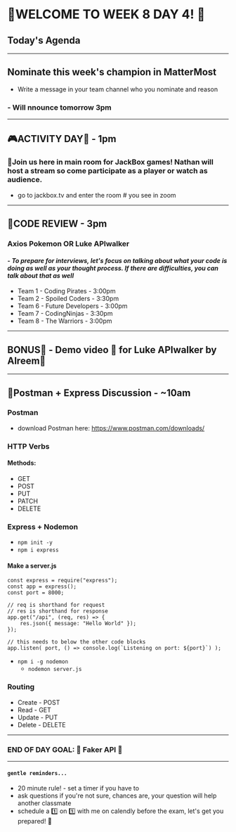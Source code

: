# :tada:WELCOME TO WEEK 8 DAY 4! :tada:

## Today's Agenda

---

## Nominate this week's champion in MatterMost

- Write a message in your team channel who you nominate and reason

### - Will nnounce tomorrow 3pm

---

## :video_game:ACTIVITY DAY:space_invader: - 1pm

### :balloon:Join us here in main room for JackBox games! Nathan will host a stream so come participate as a player or watch as audience.

- go to jackbox.tv and enter the room # you see in zoom

---

## :page_with_curl:CODE REVIEW - 3pm

### Axios Pokemon OR Luke APIwalker

#### - _To prepare for interviews, let's focus on talking about what your code is doing as well as your thought process. If there are difficulties, you can talk about that as well_

- Team 1 - Coding Pirates - 3:00pm
- Team 2 - Spoiled Coders - 3:30pm
- Team 6 - Future Developers - 3:00pm
- Team 7 - CodingNinjas - 3:30pm
- Team 8 - The Warriors - 3:00pm

---

## BONUS:gift: - Demo video :movie_camera: for Luke APIwalker by Alreem:dancer:

---

## :school_satchel:Postman + Express Discussion - ~10am

### Postman

- download Postman here: https://www.postman.com/downloads/

### HTTP Verbs

#### Methods:

- GET
- POST
- PUT
- PATCH
- DELETE

### Express + Nodemon

- `npm init -y`
- `npm i express`

#### Make a server.js

```
const express = require("express");
const app = express();
const port = 8000;

// req is shorthand for request
// res is shorthand for response
app.get("/api", (req, res) => {
    res.json({ message: "Hello World" });
});

// this needs to below the other code blocks
app.listen( port, () => console.log(`Listening on port: ${port}`) );
```

- `npm i -g nodemon`
  - `nodemon server.js`

### Routing

- Create - POST
- Read - GET
- Update - PUT
- Delete - DELETE

---

### END OF DAY GOAL: :sparkler: Faker API :sparkler:

---

#### `gentle reminders...`

- 20 minute rule! - set a timer if you have to
- ask questions if you're not sure, chances are, your question will help another classmate
- schedule a :one: on :one: with me on calendly before the exam, let's get you prepared! :muscle:
